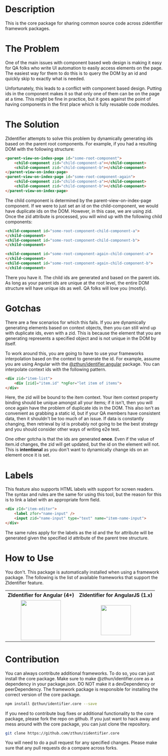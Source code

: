 # Description

This is the core package for sharing common source code across zidentifier framework packages.

# The Problem

One of the main issues with component based web design is making it easy for QA folks who write UI automation to easily access elements on the page.  The easiest way for them to do this is to query the DOM by an id and quickly skip to exactly what is needed.

Unfortunately, this leads to a conflict with component based design.  Putting ids in the component makes it so that only one of them can be on the page at a time.  This might be fine in practice, but it goes against the point of having components in the first place which is fully reusable code modules.

# The Solution

ZIdentifier attempts to solve this problem by dynamically generating ids based on the parent root components.  For example, if you had a resulting DOM with the following structure:

```html
<parent-view-on-index-page id="some-root-component">
    <child-component zid="child-component-a"></child-component>
    <child-component zid="child-component-b"></child-component>
</parent-view-on-index-page>
<parent-view-on-index-page id="some-root-component-again">
    <child-component zid="child-component-a"></child-component>
    <child-component zid="child-component-b"></child-component>
</parent-view-on-index-page>

```

The child component is determined by the parent-view-on-index-page component.  If we were to just set an id on the child-component, we would have duplicate ids on the DOM.  However, in this case, we are using zid.  Once the zid attribute is processed, you will wind up with the following child components:

```html
<child-component id="some-root-component-child-component-a">
</child-component>
<child-component id="some-root-component-child-component-b">
</child-component>

<child-component id="some-root-component-again-child-component-a">
</child-component>
<child-component id="some-root-component-again-child-component-b">
</child-component>
```

There you have it.  The child ids are generated and based on the parent ids.  As long as your parent ids are unique at the root level, the entire DOM structure will have unique ids as well.  QA folks will love you (mostly).

# Gotchas

There are a few scenarios for which this fails.  If you are dynamically generating elements based on context objects, then you can still wind up with duplicate ids, even with a zid.  This is because the element that you are generating represents a specified object and is not unique in the DOM by itself.

To work around this, you are going to have to use your frameworks interpolation based on the context to generate the id.  For example, assume you are using Angular with the [@zthun/identifier.angular](https://www.npmjs.com/package/@zthun/identifier.angular) package.  You can interpolate context ids with the following pattern.

```html
<div zid="item-list">
    <div [zid]="item.id" *ngFor="let item of items">
</div>
```

Here, the zid will be bound to the item context.  Your item context property binding should be unique amongst all your items; if it isn't, then you will once again have the problem of duplicate ids in the DOM.  This also isn't as convenient as grabbing a static id, but if your QA members have consistent data, then it shouldn't be too much of an issue.  If data is constantly changing, then retrieval by id is probably not going to be the best strategy and you should consider other ways of writing e2e test.  

One other gotcha is that the ids are generated **once**.  Even if the value of item.id changes, the zid will get updated, but the id on the element will not.  This is **intentional** as you don't want to dynamically change ids on an element once it is set.  

# Labels

This feature also supports HTML labels with support for screen readers.  The syntax and rules are the same for using this tool, but the reason for this is to link a label with an appropriate form field.

```html
<div zId="item-editor">
    <label zfor="name-input" />
    <input zid="name-input" type="text" name="item-name-input">
</div>
```

The same rules apply for the labels as the id and the for attribute will be generated given the specified id attribute of the parent tree structure.  

# How to Use

You don't.  This package is automatically installed when using a framework package.  The following is the list of available frameworks that support the ZIdentifier feature.  

<table border="0">
<tr>
    <th>ZIdentifier for Angular (4+)</th>
    <th>ZIdentifier for AngularJS (1.x)</th>
</tr>
<tr valign="middle" align="center">
<td>
<a href="https://www.npmjs.com/package/@zthun/identifier.angular">
    <img src="https://angular.io/assets/images/logos/angular/angular.svg" width="128">
</a>
</td>
<td>
<a href="https://www.npmjs.com/package/@zthun/identifier.angularjs">
    <img src="https://angular.io/assets/images/logos/angularjs/AngularJS-Shield.svg" width="96"/>
</a>
</td>
</tr>
</table>

# Contribution

You can always contribute additional frameworks.  To do so, you can just install the core package.  Make sure to make @zthun/identifier.core as a dependency in your package.json.  DO NOT make it a devDependency or peerDependency.  The framework package is responsible for installing the correct version of the core package.  

```sh
npm install @zthun/identifier.core --save
```

If you need to contribute bug fixes or additional functionality to the core package, please fork the repo on github.  If you just want to hack away and mess around with the core package, you can just clone the repository.   

```sh
git clone https://github.com/zthun/zidentifier.core
```

You will need to do a pull request for any specified changes.  Please make sure that any pull requests do a compare across forks.   
